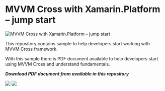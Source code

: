 # MVVM Cross with Xamarin.Platform – jump start

![MVVM Cross with Xamarin.Platform – jump start](https://s14.postimg.org/3rzpzytg1/ic_mvvm_cross_xamarin3.png)

This repository contains sample to help developers start working with MVVM Cross framework.

With this sample there is PDF document available to help developers start using MVVM Cross and understand fundamentals.

***Download PDF document from available in this repository***

![](https://thumbs.gfycat.com/SadAmusedHydatidtapeworm-size_restricted.gif) ![](https://thumbs.gfycat.com/AmbitiousDeadlyKiskadee-size_restricted.gif)
